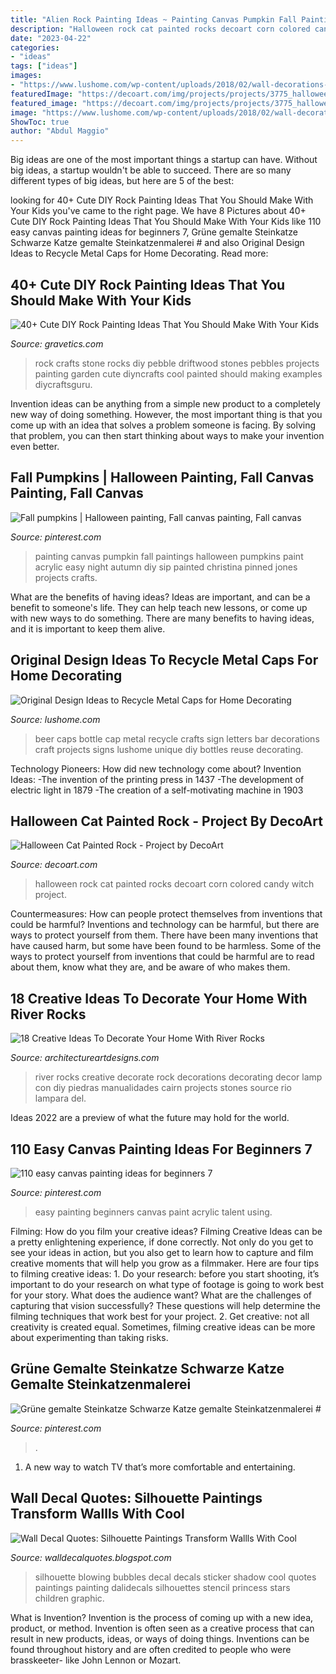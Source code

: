 ```yaml
---
title: "Alien Rock Painting Ideas ~ Painting Canvas Pumpkin Fall Paintings Halloween Pumpkins Paint Acrylic Easy Night Autumn Diy Sip Painted Christina Pinned Jones Projects Crafts"
description: "Halloween rock cat painted rocks decoart corn colored candy witch project"
date: "2023-04-22"
categories:
- "ideas"
tags: ["ideas"]
images:
- "https://www.lushome.com/wp-content/uploads/2018/02/wall-decorations-metal-caps-4.jpg"
featuredImage: "https://decoart.com/img/projects/projects/3775_halloween-cat-rock.jpg"
featured_image: "https://decoart.com/img/projects/projects/3775_halloween-cat-rock.jpg"
image: "https://www.lushome.com/wp-content/uploads/2018/02/wall-decorations-metal-caps-4.jpg"
ShowToc: true
author: "Abdul Maggio"
---
```



Big ideas are one of the most important things a startup can have. Without big ideas, a startup wouldn't be able to succeed. There are so many different types of big ideas, but here are 5 of the best: 

	

		
looking for 40+ Cute DIY Rock Painting Ideas That You Should Make With Your Kids you've came to the right page. We have 8 Pictures about 40+ Cute DIY Rock Painting Ideas That You Should Make With Your Kids like 110 easy canvas painting ideas for beginners 7, Grüne gemalte Steinkatze Schwarze Katze gemalte Steinkatzenmalerei # and also Original Design Ideas to Recycle Metal Caps for Home Decorating. Read more:
		
    
## 40+ Cute DIY Rock Painting Ideas That You Should Make With Your Kids

<img loading=lazy src="https://www.gravetics.com/wp-content/uploads/2017/08/Driftwood-Stone-Art.jpg" onerror="this.onerror=null;this.src='https://tse1.mm.bing.net/th?id=OIP.c4MfVSSFfU_rueacjvwKjAHaKu&amp;pid=15.1';" alt="40+ Cute DIY Rock Painting Ideas That You Should Make With Your Kids">

_Source: gravetics.com_

>rock crafts stone rocks diy pebble driftwood stones pebbles projects painting garden cute diyncrafts cool painted should making examples diycraftsguru. 

	

Invention ideas can be anything from a simple new product to a completely new way of doing something. However, the most important thing is that you come up with an idea that solves a problem someone is facing. By solving that problem, you can then start thinking about ways to make your invention even better.

    
## Fall Pumpkins | Halloween Painting, Fall Canvas Painting, Fall Canvas

<img loading=lazy src="https://i.pinimg.com/736x/d8/b1/d7/d8b1d7f037de9fc010d3d0affda4218e--painting-pumpkins-fall-pumpkins.jpg" onerror="this.onerror=null;this.src='https://tse1.mm.bing.net/th?id=OIP.Eo-yGfhhdQFo9QFzs8lSGwHaJ3&amp;pid=15.1';" alt="Fall pumpkins | Halloween painting, Fall canvas painting, Fall canvas">

_Source: pinterest.com_

>painting canvas pumpkin fall paintings halloween pumpkins paint acrylic easy night autumn diy sip painted christina pinned jones projects crafts. 

	

What are the benefits of having ideas?
Ideas are important, and can be a benefit to someone's life. They can help teach new lessons, or come up with new ways to do something. There are many benefits to having ideas, and it is important to keep them alive.

    
## Original Design Ideas To Recycle Metal Caps For Home Decorating

<img loading=lazy src="https://www.lushome.com/wp-content/uploads/2018/02/wall-decorations-metal-caps-4.jpg" onerror="this.onerror=null;this.src='https://tse3.mm.bing.net/th?id=OIP.8v883XGg7A8XNa-ZED44HgHaJ5&amp;pid=15.1';" alt="Original Design Ideas to Recycle Metal Caps for Home Decorating">

_Source: lushome.com_

>beer caps bottle cap metal recycle crafts sign letters bar decorations craft projects signs lushome unique diy bottles reuse decorating. 

	

Technology Pioneers: How did new technology come about?
Invention Ideas: 
-The invention of the printing press in 1437 
-The development of electric light in 1879 
-The creation of a self-motivating machine in 1903

    
## Halloween Cat Painted Rock - Project By DecoArt

<img loading=lazy src="https://decoart.com/img/projects/projects/3775_halloween-cat-rock.jpg" onerror="this.onerror=null;this.src='https://tse3.mm.bing.net/th?id=OIP.1NzzOWXU23Bn9PhGvFmNuAHaHa&amp;pid=15.1';" alt="Halloween Cat Painted Rock - Project by DecoArt">

_Source: decoart.com_

>halloween rock cat painted rocks decoart corn colored candy witch project. 

	

Countermeasures: How can people protect themselves from inventions that could be harmful?
Inventions and technology can be harmful, but there are ways to protect yourself from them. There have been many inventions that have caused harm, but some have been found to be harmless. Some of the ways to protect yourself from inventions that could be harmful are to read about them, know what they are, and be aware of who makes them.

    
## 18 Creative Ideas To Decorate Your Home With River Rocks

<img loading=lazy src="http://www.architectureartdesigns.com/wp-content/uploads/2015/09/977.jpg" onerror="this.onerror=null;this.src='https://tse3.mm.bing.net/th?id=OIP.4bCaBdr98umsqNQqYnziNAHaLJ&amp;pid=15.1';" alt="18 Creative Ideas To Decorate Your Home With River Rocks">

_Source: architectureartdesigns.com_

>river rocks creative decorate rock decorations decorating decor lamp con diy piedras manualidades cairn projects stones source rio lampara del. 

	

Ideas 2022 are a preview of what the future may hold for the world.

    
## 110 Easy Canvas Painting Ideas For Beginners 7

<img loading=lazy src="https://i.pinimg.com/736x/4d/a8/2f/4da82f660b209c417cc612a25b3bab7f.jpg" onerror="this.onerror=null;this.src='https://tse2.mm.bing.net/th?id=OIP.VP9CCtSJTge1DQ_VzZTrXQHaPj&amp;pid=15.1';" alt="110 easy canvas painting ideas for beginners 7">

_Source: pinterest.com_

>easy painting beginners canvas paint acrylic talent using. 

	

Filming: How do you film your creative ideas?
Filming Creative Ideas can be a pretty enlightening experience, if done correctly. Not only do you get to see your ideas in action, but you also get to learn how to capture and film creative moments that will help you grow as a filmmaker. Here are four tips to filming creative ideas: 1. Do your research: before you start shooting, it’s important to do your research on what type of footage is going to work best for your story. What does the audience want? What are the challenges of capturing that vision successfully? These questions will help determine the filming techniques that work best for your project. 2. Get creative: not all creativity is created equal. Sometimes, filming creative ideas can be more about experimenting than taking risks.

    
## Grüne Gemalte Steinkatze Schwarze Katze Gemalte Steinkatzenmalerei #

<img loading=lazy src="https://i.pinimg.com/736x/ef/4c/91/ef4c91f372c0611351de8cccfec497ef.jpg" onerror="this.onerror=null;this.src='https://tse2.mm.bing.net/th?id=OIP.ujiPDKLQz4uGm-v-9dleXgHaJ4&amp;pid=15.1';" alt="Grüne gemalte Steinkatze Schwarze Katze gemalte Steinkatzenmalerei #">

_Source: pinterest.com_

>. 

	

1. A new way to watch TV that’s more comfortable and entertaining.

    
## Wall Decal Quotes: Silhouette Paintings Transform Wallls With Cool

<img loading=lazy src="http://2.bp.blogspot.com/-Z-IOpf2r794/Um-invrJZwI/AAAAAAAAED0/Xq3-l-1cVrw/s640/siloutte+painting+fairy.jpg" onerror="this.onerror=null;this.src='https://tse1.mm.bing.net/th?id=OIP.ic8upnIVUxKRiU8Nw2a_wQAAAA&amp;pid=15.1';" alt="Wall Decal Quotes: Silhouette Paintings Transform Wallls With Cool">

_Source: walldecalquotes.blogspot.com_

>silhouette blowing bubbles decal decals sticker shadow cool quotes paintings painting dalidecals silhouettes stencil princess stars children graphic. 

	

What is Invention?
Invention is the process of coming up with a new idea, product, or method. Invention is often seen as a creative process that can result in new products, ideas, or ways of doing things. Inventions can be found throughout history and are often credited to people who were brasskeeter- like John Lennon or Mozart.

